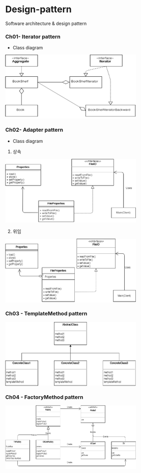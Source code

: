 # Design-pattern
Software architecture &amp; design pattern

### Ch01- Iterator pattern
* Class diagram
<img src="/images/Iterator_UML.png" width="410" height="200">

### Ch02- Adapter pattern
* Class diagram
1) 상속
<img src="/images/Adapter 상속.png" width="410" height="200">

2) 위임
<img src="/images/Adapter 위임.png" width="410" height="200">

### Ch03 - TemplateMethod pattern
<img src="/images/TemplateMethod.png" width="410" height="200">

### Ch04 - FactoryMethod pattern
<img src="/images/FactoryMethod.png" width="410" height="200">
